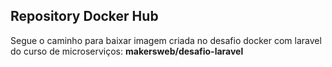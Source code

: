 ## Repository Docker Hub

Segue o caminho para baixar imagem criada no desafio docker com laravel do curso de microserviços: **makersweb/desafio-laravel**

